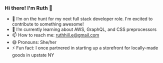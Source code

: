 ### Hi there! I'm Ruth 👋

<!--
**Asterids/Asterids** is a ✨ _special_ ✨ repository because its `README.md` (this file) appears on your GitHub profile.
-->

- 🔭 I’m on the hunt for my next full stack developer role. I'm excited to contribute to something awesome!
- 🌱 I’m currently learning about AWS, GraphQL, and CSS preprocessors
- 📫 How to reach me: ruthhill.e@gmail.com
- 😄 Pronouns: She/her
- ⚡ Fun fact: I once partnered in starting up a storefront for locally-made goods in upstate NY
